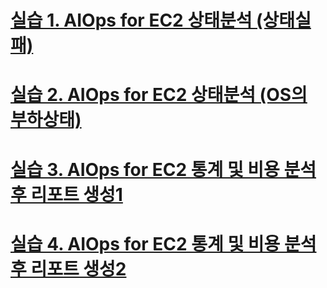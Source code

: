 # [실습 1. AIOps for EC2 상태분석 (상태실패)](README-01.md)
# [실습 2. AIOps for EC2 상태분석 (OS의 부하상태)](README-02.md)
# [실습 3. AIOps for EC2 통계 및 비용 분석후 리포트 생성1](README-03.md)
# [실습 4. AIOps for EC2 통계 및 비용 분석후 리포트 생성2](README-04.md)
